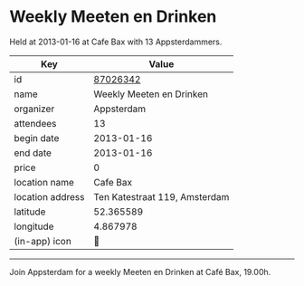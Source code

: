 # Weekly Meeten en Drinken
Held at 2013-01-16 at Cafe Bax with 13 Appsterdammers.
        
|Key|Value
|---|---|
|id|[87026342](https://www.meetup.com/appsterdam/events/87026342/)|
|name|Weekly Meeten en Drinken|
|organizer|Appsterdam|
|attendees|13|
|begin date|2013-01-16|
|end date|2013-01-16|
|price|0|
|location name|Cafe Bax|
|location address|Ten Katestraat 119, Amsterdam|
|latitude|52.365589|
|longitude|4.867978|
|(in-app) icon|🍺|

---

Join Appsterdam for a weekly Meeten en Drinken at Café Bax, 19.00h.


